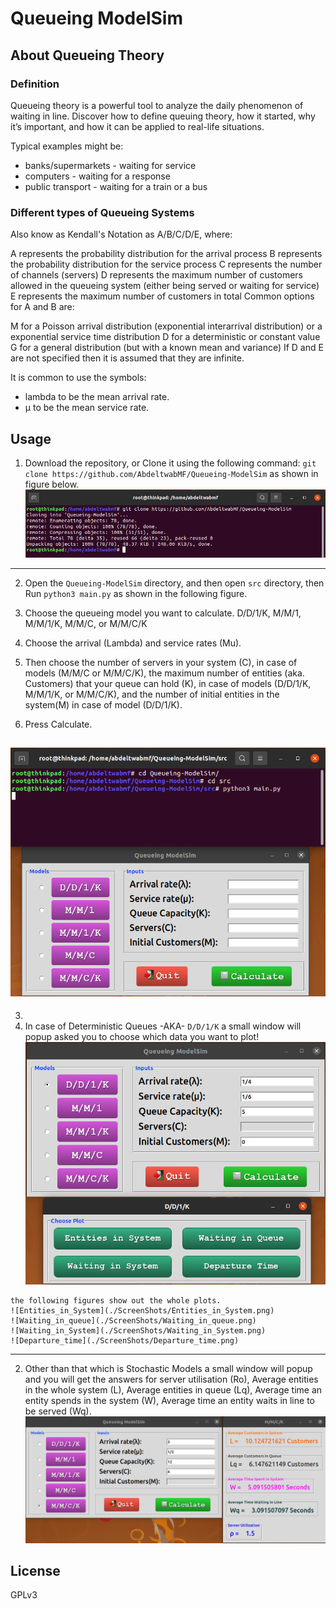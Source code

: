 # Queueing ModelSim

## About Queueing Theory

### Definition

Queueing theory is a powerful tool to analyze the daily phenomenon of waiting in line. Discover how to define queuing theory, how it started, why it’s important, and how it can be applied to real-life situations.  

Typical examples might be:

 - banks/supermarkets - waiting for service
 - computers - waiting for a response
 - public transport - waiting for a train or a bus


### Different types of Queueing Systems

Also know as Kendall's Notation as A/B/C/D/E, where:

A represents the probability distribution for the arrival process
B represents the probability distribution for the service process
C represents the number of channels (servers)
D represents the maximum number of customers allowed in the queueing system (either being served or waiting for service)
E represents the maximum number of customers in total
Common options for A and B are:

M for a Poisson arrival distribution (exponential interarrival distribution) or a exponential service time distribution
D for a deterministic or constant value
G for a general distribution (but with a known mean and variance)
If D and E are not specified then it is assumed that they are infinite.

It is common to use the symbols:

 - lambda to be the mean arrival rate.
 - µ to be the mean service rate.


## Usage

1. Download the repository, or Clone it using the following command: `git clone https://github.com/AbdeltwabMF/Queueing-ModelSim` as shown in figure below.
![Clone](./ScreenShots/Clone.png)
--- 
2. Open the `Queueing-ModelSim` directory, and then open `src` directory, then Run `python3 main.py` as shown in the following figure.
 
  1. Choose the queueing model you want to calculate. D/D/1/K, M/M/1, M/M/1/K, M/M/C, or M/M/C/K
  2. Choose the arrival (Lambda) and service rates (Mu).
  3. Then choose  the number of servers in your system (C), in case of models (M/M/C or M/M/C/K), the maximum number of entities (aka. Customers) that your queue can hold (K), in case of models (D/D/1/K, M/M/1/K, or M/M/C/K), and the number of initial entities in the system(M) in case of model (D/D/1/K). 
  4. Press Calculate. 
  
![Run](./ScreenShots/Run.png)
---
3. 
  1. In case of Deterministic Queues -AKA- ``D/D/1/K`` a small window will popup asked you to choose which data you want to plot!
    ![Deterministic](./ScreenShots/Deterministic.png)

    the following figures show out the whole plots.
    ![Entities_in_System](./ScreenShots/Entities_in_System.png)
    ![Waiting_in_queue](./ScreenShots/Waiting_in_queue.png)
    ![Waiting_in_System](./ScreenShots/Waiting_in_System.png)
    ![Departure_time](./ScreenShots/Departure_time.png)
---    
  2. Other than that which is Stochastic Models a small window will popup and you will get the answers for server utilisation (Ro), Average entities in the whole system (L), Average entities in queue (Lq), Average time an entity spends in the system (W), Average time an entity waits in line to be served (Wq).
    ![Stochastic](./ScreenShots/Stochastic.png)


## License
GPLv3
